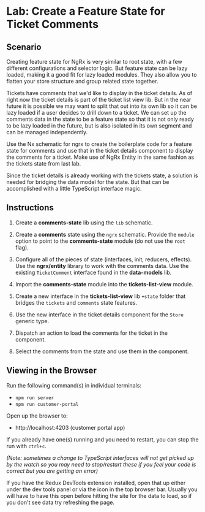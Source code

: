 # Lab: Create a Feature State for Ticket Comments

## Scenario
Creating feature state for NgRx is very similar to root state, with a few different configurations and selector logic. But feature state can be lazy loaded, making it a good fit for lazy loaded modules. They also allow you to flatten your store structure and group related state together.

Tickets have comments that we'd like to display in the ticket details. As of right now the ticket details is part of the ticket list view lib. But in the near future it is possible we may want to split that out into its own lib so it can be lazy loaded if a user decides to drill down to a ticket. We can set up the comments data in the state to be a feature state so that it is not only ready to be lazy loaded in the future, but is also isolated in its own segment and can be managed independently.

Use the Nx schematic for ngrx to create the boilerplate code for a feature state for comments and use that in the ticket details component to display the comments for a ticket. Make use of NgRx Entity in the same fashion as the tickets state from last lab.

Since the ticket details is already working with the tickets state, a solution is needed for bridging the data model for the state. But that can be accomplished with a little TypeScript interface magic.

## Instructions
1. Create a **comments-state** lib using the `lib` schematic.

1. Create a **comments** state using the `ngrx` schematic. Provide the `module` option to point to the **comments-state** module (do not use the `root` flag).

1. Configure all of the pieces of state (interfaces, init, reducers, effects). Use the **ngrx/entity** library to work with the comments data. Use the existing `TicketComment` interface found in the **data-models** lib.

1. Import the **comments-state** module into the **tickets-list-view** module.

1. Create a new interface in the **tickets-list-view** lib `+state` folder that bridges the `tickets` and `comments` state features.

1. Use the new interface in the ticket details component for the `Store` generic type.

1. Dispatch an action to load the comments for the ticket in the component.

1. Select the comments from the state and use them in the component.

## Viewing in the Browser
Run the following command(s) in individual terminals:
- `npm run server`
- `npm run customer-portal`

Open up the browser to:
- http://localhost:4203 (customer portal app)

If you already have one(s) running and you need to restart, you can stop the run with `ctrl+c`.

*(Note: sometimes a change to TypeScript interfaces will not get picked up by the watch so you may need to stop/restart these if you feel your code is correct but you are getting an error)*

If you have the Redux DevTools extension installed, open that up either under the dev tools panel or via the icon in the top browser bar. Usually you will have to have this open before hitting the site for the data to load, so if you don't see data try refreshing the page.
